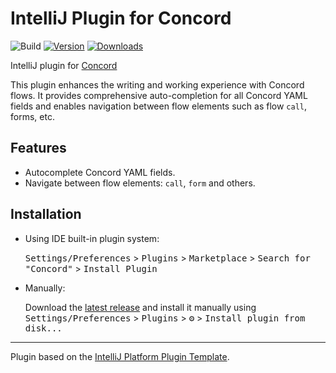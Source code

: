 # IntelliJ Plugin for Concord

![Build](https://github.com/brig/test-plugin/workflows/Build/badge.svg)
[![Version](https://img.shields.io/jetbrains/plugin/v/20365.svg)](https://plugins.jetbrains.com/plugin/20365)
[![Downloads](https://img.shields.io/jetbrains/plugin/d/20365.svg)](https://plugins.jetbrains.com/plugin/20365)

<!-- Plugin description -->
IntelliJ plugin for [Concord](https://github.com/walmartlabs/concord) 

This plugin enhances the writing and working experience with Concord flows.
It provides comprehensive auto-completion for all Concord YAML fields and enables navigation between flow elements
such as flow `call`, forms, etc.

<!-- Plugin description end -->

## Features

* Autocomplete Concord YAML fields.
* Navigate between flow elements: `call`, `form` and others.

## Installation

- Using IDE built-in plugin system:
  
  <kbd>Settings/Preferences</kbd> > <kbd>Plugins</kbd> > <kbd>Marketplace</kbd> > <kbd>Search for "Concord"</kbd> >
  <kbd>Install Plugin</kbd>
  
- Manually:

  Download the [latest release](https://github.com/brig/test-plugin/releases/latest) and install it manually using
  <kbd>Settings/Preferences</kbd> > <kbd>Plugins</kbd> > <kbd>⚙️</kbd> > <kbd>Install plugin from disk...</kbd>


---
Plugin based on the [IntelliJ Platform Plugin Template][template].

[template]: https://github.com/JetBrains/intellij-platform-plugin-template
